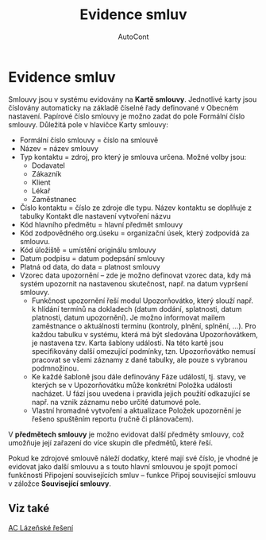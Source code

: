 ﻿---
    title: "Evidence smluv"
    author: AutoCont
    ms.date: 04/30/2018
    ms.topic: article
    ms.prod: dynamics-nav-2017
    ms.contentlocale: cs-cz
    ms.lasthandoff: 04/30/2018
---

# Evidence smluv
Smlouvy jsou v systému evidovány na **Kartě smlouvy**. Jednotlivé karty jsou číslovány automaticky na základě číselné řady definované v Obecném nastavení. Papírové číslo smlouvy je možno zadat do pole Formální číslo smlouvy.
Důležitá pole v hlavičce Karty smlouvy:
-	Formální číslo smlouvy = číslo na smlouvě
-	Název = název smlouvy
-	Typ kontaktu = zdroj, pro který je smlouva určena. Možné volby jsou:
	- Dodavatel
	- Zákazník
	- Klient
	- Lékař
	- Zaměstnanec
-	Číslo kontaktu = číslo ze zdroje dle typu. Název kontaktu se doplňuje z tabulky Kontakt dle nastavení vytvoření názvu
-	Kód hlavního předmětu = hlavní předmět smlouvy
-	Kód zodpovědného org.úseku = organizační úsek, který zodpovídá za smlouvu.
-	Kód úložiště = umístění originálu smlouvy
-	Datum podpisu = datum podepsání smlouvy
-	Platná od data, do data = platnost smlouvy
-	Vzorec data upozornění – zde je možno definovat vzorec data, kdy má systém upozornit na nastavenou skutečnost, např. na datum vypršení smlouvy. 
	- Funkčnost upozornění řeší modul Upozorňovátko, který slouží např. k hlídání termínů na dokladech (datum dodání, splatnosti, datum platnosti, datum upozornění). Je možno informovat mailem zaměstnance o aktuálnosti termínu (kontroly, plnění, splnění, …). Pro každou tabulku v systému, která má být sledována Upozorňovátkem, je nastavena tzv. Karta šablony události. Na této kartě jsou specifikovány další omezující podmínky, tzn. Upozorňovátko nemusí pracovat se všemi záznamy z dané tabulky, ale pouze s vybranou podmnožinou.
	- Ke každé šabloně jsou dále definovány Fáze událostí, tj. stavy, ve kterých se v Upozorňovátku může konkrétní Položka události nacházet. U fází jsou uvedena i pravidla jejich použití odkazující se např. na vznik záznamu nebo určité datumové pole.
	- Vlastní hromadné vytvoření a aktualizace Položek upozornění je řešeno spuštěním reportu (ručně či plánovačem).

V **předmětech smlouvy** je možno evidovat další předměty smlouvy, což umožňuje její zařazení do více skupin dle předmětů, které řeší. 

Pokud ke zdrojové smlouvě náleží dodatky, které mají své číslo, je vhodné je evidovat jako další smlouvu a s touto hlavní smlouvou je spojit pomocí funkčnosti Připojení souvisejících smluv – funkce Připoj související smlouvu v záložce **Související smlouvy**. 

## <a name="see-also"></a>Viz také
[AC Lázeňské řešení](ac-spa-solution.md)